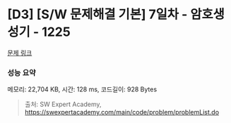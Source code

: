# [D3] [S/W 문제해결 기본] 7일차 - 암호생성기 - 1225 

[문제 링크](https://swexpertacademy.com/main/code/problem/problemDetail.do?contestProbId=AV14uWl6AF0CFAYD) 

### 성능 요약

메모리: 22,704 KB, 시간: 128 ms, 코드길이: 928 Bytes



> 출처: SW Expert Academy, https://swexpertacademy.com/main/code/problem/problemList.do